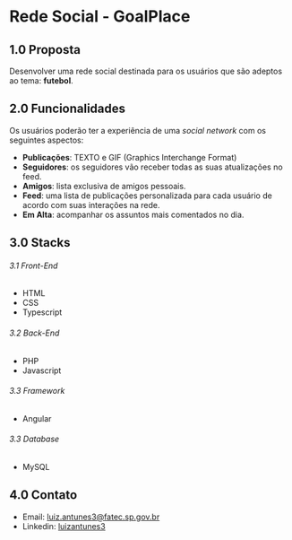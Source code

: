 # Rede Social - GoalPlace

## 1.0 Proposta

Desenvolver uma rede social destinada para os usuários que são adeptos ao tema: **futebol**.

## 2.0 Funcionalidades

Os usuários poderão ter a experiência de uma *social network* com os seguintes aspectos:
- **Publicações**: TEXTO e GIF (Graphics Interchange Format)
- **Seguidores**: os seguidores vão receber todas as suas atualizações no feed.
- **Amigos**: lista exclusiva de amigos pessoais.
- **Feed**: uma lista de publicações personalizada para cada usuário de acordo com suas interações na rede.
- **Em Alta**: acompanhar os assuntos mais comentados no dia.

## 3.0 Stacks
###### 3.1 Front-End
- HTML
- CSS
- Typescript
###### 3.2 Back-End
- PHP
- Javascript
###### 3.3 Framework
- Angular
###### 3.3 Database
- MySQL

## 4.0 Contato
- Email: luiz.antunes3@fatec.sp.gov.br
- Linkedin: [luizantunes3](https://www.linkedin.com/in/luizantunes3/)
